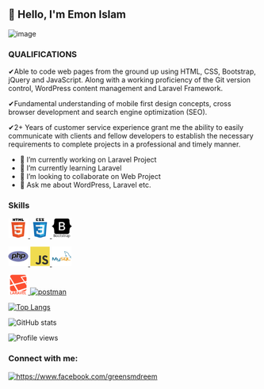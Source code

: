 ## 👋 Hello, I'm Emon Islam

![image](https://user-images.githubusercontent.com/73327452/229384032-c49a83f4-e6f7-4859-8e3b-77f98189cad8.png)
### QUALIFICATIONS
✔Able to code web pages from the ground up using HTML, CSS, Bootstrap, jQuery and JavaScript. Along with a working proficiency of the Git version control, WordPress content management and Laravel Framework.

✔Fundamental understanding of mobile first design concepts, cross browser development and search engine optimization (SEO).

✔2+ Years of customer service experience grant me the ability to easily communicate with clients and fellow developers to establish the necessary requirements to complete projects in a professional and timely manner. 



- 🔭 I’m currently working on Laravel Project 
- 🌱 I’m currently learning Laravel 
- 👯 I’m looking to collaborate on Web Project 
- 💬 Ask me about WordPress, Laravel etc. 

<h3 align="left">Skills</h3>
<p align="left"><a href="https://www.w3.org/html/" target="_blank" rel="noreferrer"> <img src="https://raw.githubusercontent.com/devicons/devicon/master/icons/html5/html5-original-wordmark.svg" alt="html5" width="40" height="40"/> </a> <a href="https://www.w3schools.com/css/" target="_blank" rel="noreferrer"> <img src="https://raw.githubusercontent.com/devicons/devicon/master/icons/css3/css3-original-wordmark.svg" alt="css3" width="40" height="40"/> </a><a href="https://getbootstrap.com" target="_blank" rel="noreferrer"> <img src="https://raw.githubusercontent.com/devicons/devicon/master/icons/bootstrap/bootstrap-plain-wordmark.svg" alt="bootstrap" width="40" height="40"/> </a> 

<a href="https://www.php.net" target="_blank" rel="noreferrer"> <img src="https://raw.githubusercontent.com/devicons/devicon/master/icons/php/php-original.svg" alt="php" width="40" height="40"/> </a>
<a href="https://developer.mozilla.org/en-US/docs/Web/JavaScript" target="_blank" rel="noreferrer"> <img src="https://raw.githubusercontent.com/devicons/devicon/master/icons/javascript/javascript-original.svg" alt="javascript" width="40" height="40"/> </a>
<a href="https://www.mysql.com/" target="_blank" rel="noreferrer"> <img src="https://raw.githubusercontent.com/devicons/devicon/master/icons/mysql/mysql-original-wordmark.svg" alt="mysql" width="40" height="40"/> </a>

<a href="https://laravel.com/" target="_blank" rel="noreferrer"> <img src="https://raw.githubusercontent.com/devicons/devicon/master/icons/laravel/laravel-plain-wordmark.svg" alt="laravel" width="40" height="40"/> </a> <a href="https://postman.com" target="_blank" rel="noreferrer"> <img src="https://www.vectorlogo.zone/logos/getpostman/getpostman-icon.svg" alt="postman" width="40" height="40"/> </a> </p>
 

[![Top Langs](https://github-readme-stats.vercel.app/api/top-langs/?username=smemonislam)](https://github.com/anuraghazra/github-readme-stats)

![GitHub stats](https://github-readme-stats.vercel.app/api?username=smemonislam&show_icons=true)  

![Profile views](https://gpvc.arturio.dev/smemonislam)  



<h3 align="left">Connect with me:</h3>
<p align="left">
<a href="https://fb.com/https://www.facebook.com/greensmdreem" target="blank"><img align="center" src="https://raw.githubusercontent.com/rahuldkjain/github-profile-readme-generator/master/src/images/icons/Social/facebook.svg" alt="https://www.facebook.com/greensmdreem" height="30" width="40" /></a>
</p>
